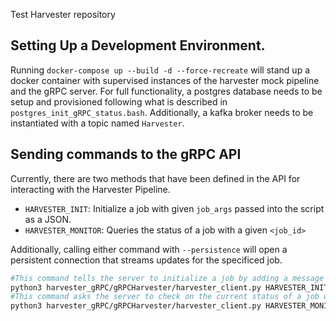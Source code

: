 Test Harvester repository

## Setting Up a Development Environment.
Running `docker-compose up --build -d --force-recreate` will stand up a docker container with supervised instances of the harvester mock pipeline and the gRPC server. For full functionality, a postgres database needs to be setup and provisioned following what is described in `postgres_init_gRPC_status.bash`. Additionally, a kafka broker needs to be instantiated with a topic named `Harvester`.

## Sending commands to the gRPC API

Currently, there are two methods that have been defined in the API for interacting with the Harvester Pipeline. 
- `HARVESTER_INIT`: Initialize a job with given `job_args` passed into the script as a JSON.
- `HARVESTER_MONITOR`: Queries the status of a job with a given `<job_id>`

Additionally, calling either command with `--persistence` will open a persistent connection that streams updates for the specificed job.

```bash
#This command tells the server to initialize a job by adding a message to the Harvester Topic
python3 harvester_gRPC/gRPCHarvester/harvester_client.py HARVESTER_INIT
#This command asks the server to check on the current status of a job with <job_id>
python3 harvester_gRPC/gRPCHarvester/harvester_client.py HARVESTER_MONITOR '<job_id>`
```